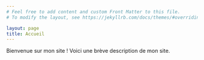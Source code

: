 ```yaml
---
# Feel free to add content and custom Front Matter to this file.
# To modify the layout, see https://jekyllrb.com/docs/themes/#overriding-theme-defaults

layout: page
title: Accueil
---
```


Bienvenue sur mon site ! Voici une brève description de mon site.